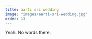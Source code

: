 ```yaml
---
title: aarti sri wedding
image: "images/aarti-sri-wedding.jpg"
order: 13
---
```


Yeah. No words there.
